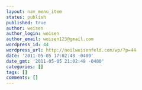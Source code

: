 ```yaml
---
layout: nav_menu_item
status: publish
published: true
author: weisen
author_login: weisen
author_email: weisen123@gmail.com
wordpress_id: 44
wordpress_url: http://neilweisenfeld.com/wp/?p=44
date: '2011-05-05 17:02:48 -0400'
date_gmt: '2011-05-05 21:02:48 -0400'
categories: []
tags: []
comments: []
---
```


